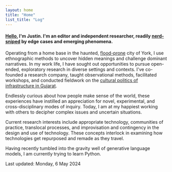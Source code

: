 ```yaml
---  
layout: home
title: "Home"
list_title: "Log"
---  
```


#### [Hello](hello.md), I'm Justin. I'm an editor and independent researcher, readily <a href="https://en.wiktionary.org/wiki/nerd-snipe">nerd-sniped</a> by edge cases and emerging phenomena.

Operating from a home base in the haunted, <a href="https://www.theguardian.com/commentisfree/2021/jan/25/bringing-my-family-back-to-the-uk-was-a-bad-decision-but-home-has-its-comforts">flood-prone</a> city of York, I use ethnographic methods to uncover hidden meanings and challenge dominant narratives. In my work life, I have sought out opportunities to pursue open-ended, exploratory research in diverse settings and contexts. I've co-founded a research company, taught observational methods, facilitated workshops, and conducted fieldwork on the [cultural politics of infrastructure in Gujarat](phd.md).

Endlessly curious about how people make sense of the world, these experiences have instilled an appreciation for novel, experimental, and cross-disciplinary modes of inquiry. Today, I am at my happiest working with others to decipher complex issues and uncertain situations.

Current research interests include appropriate technology, communities of practice, translocal processes, and improvisation and contingency in the design and use of technology. These concepts interlock in examining how technologies get repurposed and remade as they travel.

Having recently tumbled into the gravity well of generative language models, I am currently trying to learn Python.

Last updated: Monday, 6 May 2024